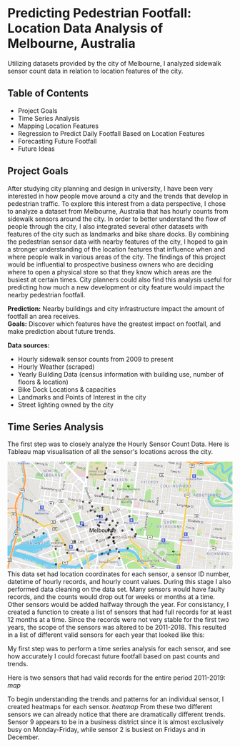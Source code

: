 # Predicting Pedestrian Footfall: <br /> Location Data Analysis of Melbourne, Australia

Utilizing datasets provided by the city of Melbourne, I analyzed sidewalk sensor count data in relation to location features of the city. 

## Table of Contents
* Project Goals
* Time Series Analysis
* Mapping Location Features
* Regression to Predict Daily Footfall Based on Location Features
* Forecasting Future Footfall
* Future Ideas


## Project Goals
After studying city planning and design in university, I have been very interested in how people move around a city and the trends that develop in pedestrian traffic. To explore this interest from a data perspective, I chose to analyze a dataset from Melbourne, Australia that has hourly counts from sidewalk sensors around the city. In order to better understand the flow of people through the city, I also integrated several other datasets with features of the city such as landmarks and bike share docks. By combining the pedestrian sensor data with nearby features of the city, I hoped to gain a stronger understanding of the location features that influence when and where people walk in various areas of the city. The findings of this project would be influential to prospective business owners who are deciding where to open a physical store so that they know which areas are the busiest at certain times. City planners could also find this analysis useful for predicting how much a new development or city feature would impact the nearby pedestrian footfall.

**Prediction:** Nearby buildings and city infrastructure impact the amount of footfall an area receives. <br />
**Goals:** Discover which features have the greatest impact on footfall, and make prediction about future trends. <br />

**Data sources:**
* Hourly sidewalk sensor counts from 2009 to present
* Hourly Weather (scraped)
* Yearly Building Data (census information with building use, number of floors & location)
* Bike Dock Locations & capacities
* Landmarks and Points of Interest in the city
* Street lighting owned by the city

## Time Series Analysis

The first step was to closely analyze the Hourly Sensor Count Data. Here is Tableau map visualisation of all the sensor's locations across the city.

<img src = "visuals/maps/sensor map.png">
This data set had location coordinates for each sensor, a sensor ID number, datetime of hourly records, and hourly count values. During this stage I also performed data cleaning on the data set. Many sensors would have faulty records, and the counts would drop out for weeks or months at a time. Other sensors would be added halfway through the year. For consistancy, I created a function to create a list of sensors that had full records for at least 12 months at a time. Since the records were not very stable for the first two years, the scope of the sensors was altered to be 2011-2018. This resulted in a list of different valid sensors for each year that looked like this:



My first step was to perform a time series analysis for each sensor, and see how accurately I could forecast future footfall based on past counts and trends. 

Here is two sensors that had valid records for the entire period 2011-2019:
*map*

To begin understanding the trends and patterns for an individual sensor, I created heatmaps for each sensor. 
*heatmap*
From these two different sensors we can already notice that there are dramatically different trends. Sensor 9 appears to be in a business district since it is almost exclusively busy on Monday-Friday, while sensor 2 is busiest on Fridays and in December. 
